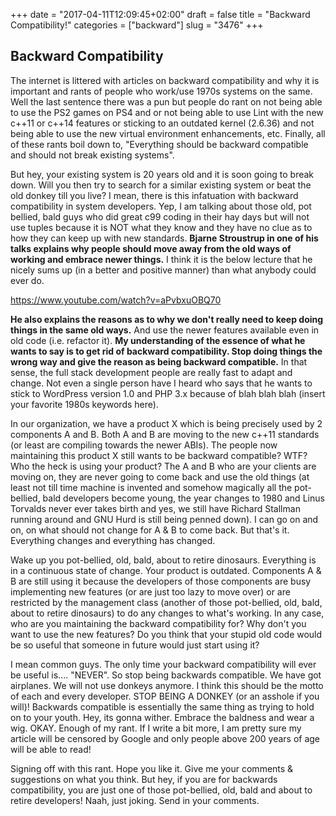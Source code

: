 +++
date = "2017-04-11T12:09:45+02:00"
draft = false
title = "Backward Compatibility!"
categories = ["backward"]
slug = "3476"
+++

<h2>Backward Compatibility</h2>
The internet is littered with articles on backward compatibility and why it is important and rants of people who work/use 1970s systems on the same. Well the last sentence there was a pun but people do rant on not being able to use the PS2 games on PS4 and or not being able to use Lint with the new c++11 or c++14 features or sticking to an outdated kernel (2.6.36) and not being able to use the new virtual environment enhancements, etc. Finally, all of these rants boil down to, "Everything should be backward compatible and should not break existing systems".

But hey, your existing system is 20 years old and it is soon going to break down. Will you then try to search for a similar existing system or beat the old donkey till you live? I mean, there is this infatuation with backward compatibility in system developers. Yep, I am talking about those old, pot bellied, bald guys who did great c99 coding in their hay days but will not use tuples because it is NOT what they know and they have no clue as to how they can keep up with new standards. <strong>Bjarne Stroustrup in one of his talks explains why people should move away from the old ways of working and embrace newer things.</strong> I think it is the below lecture that he nicely sums up (in a better and positive manner) than what anybody could ever do.

https://www.youtube.com/watch?v=aPvbxuOBQ70

<strong>He also explains the reasons as to why we don't really need to keep doing things in the same old ways.</strong> And use the newer features available even in old code (i.e. refactor it). <strong>My understanding of the essence of what he wants to say is to get rid of backward compatibility. Stop doing things the wrong way and give the reason as being backward compatible.</strong> In that sense, the full stack development people are really fast to adapt and change. Not even a single person have I heard who says that he wants to stick to WordPress version 1.0 and PHP 3.x because of blah blah blah (insert your favorite 1980s keywords here).

In our organization, we have a product X which is being precisely used by 2 components A and B. Both A and B are moving to the new c++11 standards (or least are compiling towards the newer ABIs). The people now maintaining this product X still wants to be backward compatible? WTF? Who the heck is using your product? The A and B who are your clients are moving on, they are never going to come back and use the old things (at least not till time machine is invented and somehow magically all the pot-bellied, bald developers become young, the year changes to 1980 and Linus Torvalds never ever takes birth and yes, we still have Richard Stallman running around and GNU Hurd is still being penned down). I can go on and on, on what should not change for A &amp; B to come back. But that's it. Everything changes and everything has changed.

Wake up you pot-bellied, old, bald, about to retire dinosaurs. Everything is in a continuous state of change. Your product is outdated. Components A &amp; B are still using it because the developers of those components are busy implementing new features (or are just too lazy to move over) or are restricted by the management class (another of those pot-bellied, old, bald, about to retire dinosaurs) to do any changes to what's working. In any case, who are you maintaining the backward compatibility for? Why don't you want to use the new features? Do you think that your stupid old code would be so useful that someone in future would just start using it?

I mean common guys. The only time your backward compatibility will ever be useful is.... "NEVER". So stop being backwards compatible. We have got airplanes. We will not use donkeys anymore. I think this should be the motto of each and every developer. STOP BEING A DONKEY (or an asshole if you will)! Backwards compatible is essentially the same thing as trying to hold on to your youth. Hey, its gonna wither. Embrace the baldness and wear a wig. OKAY. Enough of my rant. If I write a bit more, I am pretty sure my article will be censored by Google and only people above 200 years of age will be able to read!

Signing off with this rant. Hope you like it. Give me your comments &amp; suggestions on what you think. But hey, if you are for backwards compatibility, you are just one of those pot-bellied, old, bald and about to retire developers! Naah, just joking. Send in your comments.
